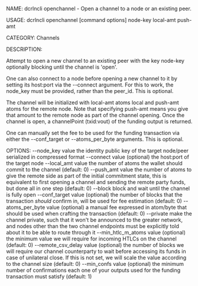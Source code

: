 NAME:
   dcrlncli openchannel - Open a channel to a node or an existing peer.

USAGE:
   dcrlncli openchannel [command options] node-key local-amt push-amt

CATEGORY:
   Channels

DESCRIPTION:
   
  Attempt to open a new channel to an existing peer with the key node-key
  optionally blocking until the channel is 'open'.

  One can also connect to a node before opening a new channel to it by
  setting its host:port via the --connect argument. For this to work,
  the node_key must be provided, rather than the peer_id. This is optional.

  The channel will be initialized with local-amt atoms local and push-amt
  atoms for the remote node. Note that specifying push-amt means you give that
  amount to the remote node as part of the channel opening. Once the channel is open,
  a channelPoint (txid:vout) of the funding output is returned.

  One can manually set the fee to be used for the funding transaction via either
  the --conf_target or --atoms_per_byte arguments. This is optional.

OPTIONS:
   --node_key value          the identity public key of the target node/peer serialized in compressed format
   --connect value           (optional) the host:port of the target node
   --local_amt value         the number of atoms the wallet should commit to the channel (default: 0)
   --push_amt value          the number of atoms to give the remote side as part of the initial commitment state, this is equivalent to first opening a channel and sending the remote party funds, but done all in one step (default: 0)
   --block                   block and wait until the channel is fully open
   --conf_target value       (optional) the number of blocks that the transaction *should* confirm in, will be used for fee estimation (default: 0)
   --atoms_per_byte value    (optional) a manual fee expressed in atom/byte that should be used when crafting the transaction (default: 0)
   --private                 make the channel private, such that it won't be announced to the greater network, and nodes other than the two channel endpoints must be explicitly told about it to be able to route through it
   --min_htlc_m_atoms value  (optional) the minimum value we will require for incoming HTLCs on the channel (default: 0)
   --remote_csv_delay value  (optional) the number of blocks we will require our channel counterparty to wait before accessing its funds in case of unilateral close. If this is not set, we will scale the value according to the channel size (default: 0)
   --min_confs value         (optional) the minimum number of confirmations each one of your outputs used for the funding transaction must satisfy (default: 1)
   
